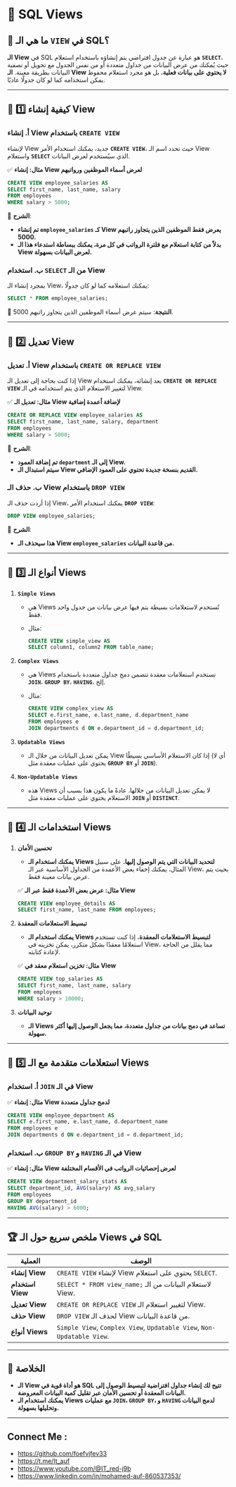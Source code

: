 # 📌 **SQL Views**

## 🔹 **ما هي الـ `VIEW` في SQL؟**

**الـ View** في SQL هو عبارة عن جدول افتراضي يتم إنشاؤه باستخدام استعلام **`SELECT`**، حيث يُمكنك من عرض البيانات من جداول متعددة أو من نفس الجدول مع تحويل أو تصفية البيانات بطريقة معينة. **الـ View لا يحتوي على بيانات فعلية**، بل هو مجرد استعلام محفوظ يمكن استخدامه كما لو كان جدولًا عاديًا.

---

## 🔹 **1️⃣ كيفية إنشاء View**

### **أ. إنشاء View باستخدام `CREATE VIEW`**

لإنشاء View جديد، يمكنك استخدام الأمر **`CREATE VIEW`**، حيث تحدد اسم الـ View واستعلام **`SELECT`** الذي سيُستخدم لعرض البيانات.

✅ **مثال: إنشاء View لعرض أسماء الموظفين ورواتبهم**

```sql
CREATE VIEW employee_salaries AS
SELECT first_name, last_name, salary
FROM employees
WHERE salary > 5000;
```

🔹 **الشرح**:

- **تم إنشاء `employee_salaries` كـ View يعرض فقط الموظفين الذين يتجاوز راتبهم 5000.**
- **بدلاً من كتابة استعلام مع فلترة الرواتب في كل مرة، يمكنك ببساطة استدعاء هذا الـ View لعرض البيانات بسهولة.**

### **ب. استخدام `SELECT` من الـ View**

بمجرد إنشاء الـ View، يمكنك استعلامه كما لو كان جدولًا:

```sql
SELECT * FROM employee_salaries;
```

🔹 **النتيجة**: سيتم عرض أسماء الموظفين الذين يتجاوز راتبهم 5000.

---

## 🔹 **2️⃣ تعديل View**

### **أ. تعديل View باستخدام `CREATE OR REPLACE VIEW`**

إذا كنت بحاجة إلى تعديل الـ View بعد إنشائه، يمكنك استخدام **`CREATE OR REPLACE VIEW`** لتغيير الاستعلام الذي يتم استخدامه في الـ View.

✅ **مثال: تعديل الـ View لإضافة أعمدة إضافية**

```sql
CREATE OR REPLACE VIEW employee_salaries AS
SELECT first_name, last_name, salary, department
FROM employees
WHERE salary > 5000;
```

🔹 **الشرح**:

- **تم إضافة العمود `department` إلى الـ View.**
- **سيتم استبدال الـ View القديم بنسخة جديدة تحتوي على العمود الإضافي.**

### **ب. حذف الـ View باستخدام `DROP VIEW`**

إذا أردت حذف الـ View، يمكنك استخدام الأمر **`DROP VIEW`**:

```sql
DROP VIEW employee_salaries;
```

🔹 **الشرح**:

- **هذا سيحذف الـ View `employee_salaries` من قاعدة البيانات.**

---

## 🔹 **3️⃣ أنواع الـ Views**

1. **`Simple Views`**
    
    - هي Views تُستخدم لاستعلامات بسيطة يتم فيها عرض بيانات من جدول واحد فقط.
    - مثال:
        
        ```sql
        CREATE VIEW simple_view AS
        SELECT column1, column2 FROM table_name;
        ```
        
2. **`Complex Views`**
    
    - هي Views تستخدم استعلامات معقدة تتضمن دمج جداول متعددة باستخدام **`JOIN`**، **`GROUP BY`**، **`HAVING`**، إلخ.
    - مثال:
        
        ```sql
        CREATE VIEW complex_view AS
        SELECT e.first_name, e.last_name, d.department_name
        FROM employees e
        JOIN departments d ON e.department_id = d.department_id;
        ```
        
3. **`Updatable Views`**
    
    - يمكن تعديل البيانات من خلال الـ View إذا كان الاستعلام الأساسي بسيطًا (أي لا يحتوي على عمليات معقدة مثل **`GROUP BY`** أو **`JOIN`**).
4. **`Non-Updatable Views`**
    
    - هذه Views لا يمكن تعديل البيانات من خلالها. عادةً ما يكون هذا بسبب أن الاستعلام يحتوي على عمليات معقدة مثل **`JOIN`** أو **`DISTINCT`**.

---

## 🔹 **4️⃣ استخدامات الـ Views**

1. **تحسين الأمان**
    
    - **يمكنك استخدام الـ Views لتحديد البيانات التي يتم الوصول إليها.** على سبيل المثال، يمكنك إخفاء بعض الأعمدة من الجداول الأساسية عبر الـ View، بحيث يتم عرض بيانات معينة فقط.
    
    ✅ **مثال: عرض بعض الأعمدة فقط عبر الـ View**
    
    ```sql
    CREATE VIEW employee_details AS
    SELECT first_name, last_name FROM employees;
    ```
    
2. **تبسيط الاستعلامات المعقدة**
    
    - **يمكنك استخدام الـ Views لتبسيط الاستعلامات المعقدة.** إذا كنت تستخدم استعلامًا معقدًا بشكل متكرر، يمكن تخزينه في View، مما يقلل من الحاجة لإعادة كتابته.
    
    ✅ **مثال: تخزين استعلام معقد في View**
    
    ```sql
    CREATE VIEW top_salaries AS
    SELECT first_name, last_name, salary
    FROM employees
    WHERE salary > 10000;
    ```
    
3. **توحيد البيانات**
    
    - **الـ Views تساعد في دمج بيانات من جداول متعددة، مما يجعل الوصول إليها أكثر سهولة.**

---

## 🔹 **5️⃣ استعلامات متقدمة مع الـ Views**

### **أ. استخدام `JOIN` في الـ View**

✅ **مثال: إنشاء View لدمج جداول متعددة**

```sql
CREATE VIEW employee_department AS
SELECT e.first_name, e.last_name, d.department_name
FROM employees e
JOIN departments d ON e.department_id = d.department_id;
```

### **ب. استخدام `GROUP BY` و `HAVING` في الـ View**

✅ **مثال: إنشاء View لعرض إحصائيات الرواتب في الأقسام المختلفة**

```sql
CREATE VIEW department_salary_stats AS
SELECT department_id, AVG(salary) AS avg_salary
FROM employees
GROUP BY department_id
HAVING AVG(salary) > 6000;
```

---

## 🏆 **ملخص سريع حول الـ Views في SQL**

|العملية|الوصف|
|---|---|
|**إنشاء View**|`CREATE VIEW` لإنشاء View يحتوي على استعلام `SELECT`.|
|**استخدام View**|`SELECT * FROM view_name;` لاستعلام البيانات من الـ View.|
|**تعديل View**|`CREATE OR REPLACE VIEW` لتغيير استعلام الـ View.|
|**حذف View**|`DROP VIEW` لحذف الـ View من قاعدة البيانات.|
|**أنواع Views**|`Simple View`, `Complex View`, `Updatable View`, `Non-Updatable View`.|

---

## 🎯 **الخلاصة**

- **الـ View هو أداة قوية في SQL تتيح لك إنشاء جداول افتراضية لتبسيط الوصول إلى البيانات المعقدة أو تحسين الأمان عبر تقليل كمية البيانات المعروضة.**
- **يمكنك استخدام الـ Views مع عمليات `JOIN`، `GROUP BY`، و `HAVING` لدمج البيانات وتحليلها بسهولة.**

---


## Connect Me :

- https://github.com/foefvjfev33
- https://t.me/It_auf
- https://www.youtube.com/@IT_red-j9b
- https://www.linkedin.com/in/mohamed-auf-860537353/
